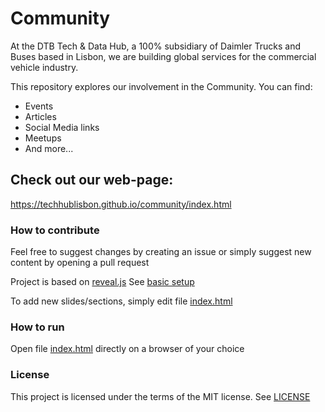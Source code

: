 # Community

At the DTB Tech & Data Hub, a 100% subsidiary of Daimler Trucks and Buses based in Lisbon, 
we are building global services for the commercial vehicle industry.

This repository explores our involvement in the Community.
You can find:
* Events
* Articles
* Social Media links
* Meetups
* And more...

## Check out our web-page:
https://techhublisbon.github.io/community/index.html

### How to contribute

Feel free to suggest changes by creating an issue or simply suggest new content by opening a pull request

Project is based on [reveal.js](https://github.com/hakimel/reveal.js)
See [basic setup](https://github.com/hakimel/reveal.js/#basic-setup)

To add new slides/sections, simply edit file [index.html](docs/index.html)

### How to run

Open file [index.html](docs/index.html) directly on a browser of your choice

### License

This project is licensed under the terms of the MIT license. See [LICENSE](LICENSE) 
